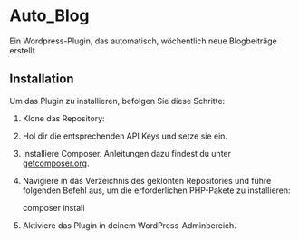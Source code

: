 # Auto_Blog
Ein Wordpress-Plugin, das automatisch, wöchentlich neue Blogbeiträge erstellt

## Installation

Um das Plugin zu installieren, befolgen Sie diese Schritte:

1. Klone das Repository:

2. Hol dir die entsprechenden API Keys und setze sie ein.

3. Installiere Composer. Anleitungen dazu findest du unter [getcomposer.org](https://getcomposer.org/download/).

4. Navigiere in das Verzeichnis des geklonten Repositories und führe folgenden Befehl aus, um die erforderlichen PHP-Pakete zu installieren:

    composer install

5. Aktiviere das Plugin in deinem WordPress-Adminbereich.
